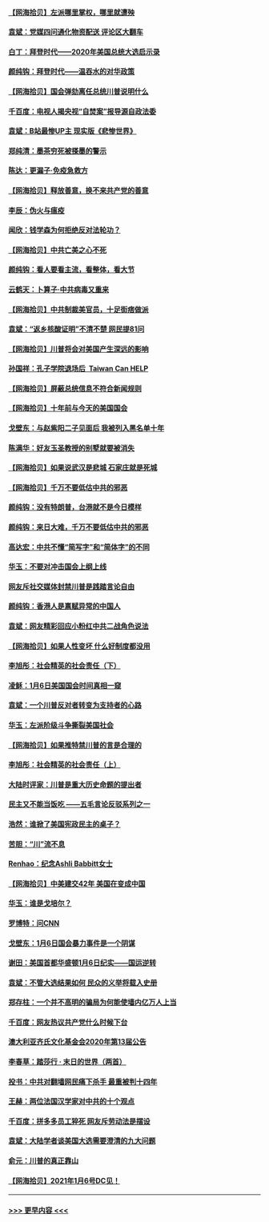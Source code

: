 #### [【网海拾贝】左派哪里掌权，哪里就遭殃](../pages/nsc993/n12715009.md?t=01280802) 
#### [袁斌：党媒四问通化物资配送 评论区大翻车](../pages/nsc993/n12714950.md?t=01280802) 
#### [白丁：拜登时代——2020年美国总统大选启示录](../pages/nsc993/n12714920.md?t=01280802) 
#### [颜纯钩：拜登时代——温吞水的对华政策](../pages/nsc993/n12713245.md?t=01280802) 
#### [【网海拾贝】国会弹劾离任总统川普说明什么](../pages/nsc993/n12712816.md?t=01280802) 
#### [千百度：电视人揭央视“自焚案”报导源自政法委](../pages/nsc993/n12709760.md?t=01280802) 
#### [袁斌：B站最惨UP主 现实版《悲惨世界》](../pages/nsc993/n12709686.md?t=01280802) 
#### [郑纯清：墨茶穷死被搽墨的警示](../pages/nsc993/n12709262.md?t=01280802) 
#### [陈达：更漏子·免疫急救方](../pages/nsc993/n12709244.md?t=01280802) 
#### [【网海拾贝】释放善意，换不来共产党的善意](../pages/nsc993/n12708361.md?t=01280802) 
#### [李辰：伪火与瘟疫](../pages/nsc993/n12707981.md?t=01280802) 
#### [闻欣：钱学森为何拒绝反对法轮功？](../pages/nsc993/n12707407.md?t=01280802) 
#### [【网海拾贝】中共亡美之心不死](../pages/nsc993/n12707621.md?t=01280802) 
#### [颜纯钩：看人要看主流，看整体，看大节](../pages/nsc993/n12707536.md?t=01280802) 
#### [云鹤天：卜算子‧中共病毒又重来](../pages/nsc993/n12707408.md?t=01280802) 
#### [【网海拾贝】中共制裁美官员，十足街痞做派](../pages/nsc993/n12705115.md?t=01280802) 
#### [袁斌：“返乡核酸证明”不清不楚 网民提81问](../pages/nsc993/n12704982.md?t=01280802) 
#### [【网海拾贝】川普将会对美国产生深远的影响](../pages/nsc993/n12703045.md?t=01280802) 
#### [孙国祥：孔子学院退场后  Taiwan Can HELP](../pages/nsc993/n12702430.md?t=01280802) 
#### [【网海拾贝】屏蔽总统信息不符合新闻规则](../pages/nsc993/n12699998.md?t=01280802) 
#### [【网海拾贝】十年前与今天的美国国会](../pages/nsc993/n12696993.md?t=01280802) 
#### [戈壁东：与赵紫阳二子见面后 我被列入黑名单十年](../pages/nsc993/n12696215.md?t=01280802) 
#### [陈满华：好友玉圣教授的别墅就要被消失](../pages/nsc993/n12695411.md?t=01280802) 
#### [【网海拾贝】如果说武汉是悲城 石家庄就是死城](../pages/nsc993/n12694589.md?t=01280802) 
#### [【网海拾贝】千万不要低估中共的邪恶](../pages/nsc993/n12692771.md?t=01280802) 
#### [颜纯钩：没有特朗普，台港就不是今日模样](../pages/nsc993/n12692678.md?t=01280802) 
#### [颜纯钩：来日大难，千万不要低估中共的邪恶](../pages/nsc993/n12692080.md?t=01280802) 
#### [高达宏：中共不懂“简写字”和“简体字”的不同](../pages/nsc993/n12692068.md?t=01280802) 
#### [华玉：不要对冲击国会上纲上线](../pages/nsc993/n12689948.md?t=01280802) 
#### [网友斥社交媒体封禁川普是践踏言论自由](../pages/nsc993/n12687482.md?t=01280802) 
#### [颜纯钩：香港人是禀赋异常的中国人](../pages/nsc993/n12685142.md?t=01280802) 
#### [袁斌：网友精彩回应小粉红中共二战角色说法](../pages/nsc993/n12684994.md?t=01280802) 
#### [【网海拾贝】如果人性变坏 什么好制度都没用](../pages/nsc993/n12683000.md?t=01280802) 
#### [李旭彤：社会精英的社会责任（下）](../pages/nsc993/n12680604.md?t=01280802) 
#### [凌稣：1月6日美国国会时间真相一窥](../pages/nsc993/n12682780.md?t=01280802) 
#### [袁斌：一个川普反对者转变为支持者的心路](../pages/nsc993/n12682700.md?t=01280802) 
#### [华玉：左派阶级斗争撕裂美国社会](../pages/nsc993/n12681226.md?t=01280802) 
#### [【网海拾贝】如果推特禁川普的言是合理的](../pages/nsc993/n12681232.md?t=01280802) 
#### [李旭彤：社会精英的社会责任（上）](../pages/nsc993/n12680501.md?t=01280802) 
#### [大陆时评家：川普是重大历史命题的提出者](../pages/nsc993/n12679904.md?t=01280802) 
#### [民主又不能当饭吃 ——五毛言论反驳系列之一](../pages/nsc993/n12679877.md?t=01280802) 
#### [浩然：谁掀了美国宪政民主的桌子？](../pages/nsc993/n12679850.md?t=01280802) 
#### [苦胆：“川”流不息](../pages/nsc993/n12678388.md?t=01280802) 
#### [Renhao：纪念Ashli Babbitt女士](../pages/nsc993/n12678359.md?t=01280802) 
#### [【网海拾贝】中美建交42年 美国在变成中国](../pages/nsc993/n12678324.md?t=01280802) 
#### [华玉：谁是戈培尔？](../pages/nsc993/n12677515.md?t=01280802) 
#### [罗博特：问CNN](../pages/nsc993/n12677172.md?t=01280802) 
#### [戈壁东：1月6日国会暴力事件是一个阴谋](../pages/nsc993/n12674639.md?t=01280802) 
#### [谢田：美国首都华盛顿1月6日纪实——国运逆转](../pages/nsc993/n12673190.md?t=01280802) 
#### [袁斌：不管大选结果如何 民众的义举将载入史册](../pages/nsc993/n12672787.md?t=01280802) 
#### [郑存柱：一个并不高明的骗局为何能使墙内亿万人上当](../pages/nsc993/n12671449.md?t=01280802) 
#### [千百度：网友热议共产党什么时候下台](../pages/nsc993/n12670442.md?t=01280802) 
#### [澳大利亚齐氏文化基金会2020年第13届公告](../pages/nsc993/n12670273.md?t=01280802) 
#### [李春草：踏莎行 · 末日的世界（两首）](../pages/nsc993/n12670253.md?t=01280802) 
#### [投书：中共对翻墙网民痛下杀手 最重被判十四年](../pages/nsc993/n12670190.md?t=01280802) 
#### [王赫：两位法国汉学家对中共的十个观点](../pages/nsc993/n12669593.md?t=01280802) 
#### [千百度：拼多多员工猝死 网友斥劳动法是摆设](../pages/nsc993/n12668081.md?t=01280802) 
#### [袁斌：大陆学者谈美国大选需要澄清的九大问题](../pages/nsc993/n12668023.md?t=01280802) 
#### [俞元：川普的真正靠山](../pages/nsc993/n12668000.md?t=01280802) 
#### [【网海拾贝】2021年1月6号DC见！](../pages/nsc993/n12664957.md?t=01280802) 

----
#### [ >>> 更早内容 <<< ](../indexes/nsc993-earlier.md)
